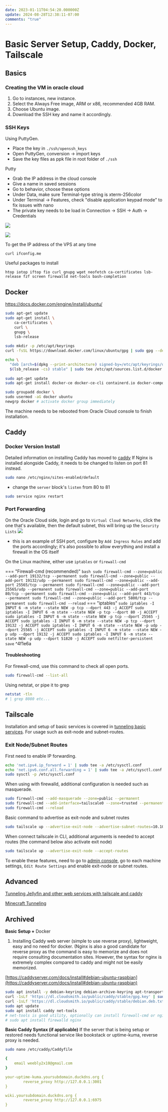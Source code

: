 ```yaml
---
date: 2023-01-11T04:54:20.000000Z
update: 2024-08-28T12:38:11-07:00
comments: "true"
---
```

# Basic Server Setup, Caddy, Docker, Tailscale

## Basics
### Creating the VM in oracle cloud

1. Go to instances, new instance.
2. Select the Always Free image, ARM or x86, recommended 4GB RAM.
3. Choose Ubuntu image.
4. Download the SSH key and name it accordingly.

### SSH Keys

Using PuttyGen.

- Place the key in `./ssh/openssh_keys`
- Open PuttyGen, conversion -> import keys
- Save the key files as ppk file in root folder of `./ssh`

Putty

- Grab the IP address in the cloud console
- Give a name in saved sessions
- Go to behavior, choose these options
- Under Data, make sure Terminal-type string is xterm-256color
- Under Terminal -&gt; Features, check "disable application keypad mode" to fix issues with nano
- The private key needs to be load in Connection -&gt; SSH -&gt; Auth -&gt; Credentials

![](assets/gallery/2023-01/qUnimage.png)

![](assets/gallery/2023-01/DpWimage.png)

To get the IP address of the VPS at any time

```bash
curl ifconfig.me
```

Useful packages to install
```
htop iotop iftop fio curl gnupg wget neofetch ca-certificates lsb-release fzf screen firewalld net-tools bash-completion
```
## Docker
https://docs.docker.com/engine/install/ubuntu/
```bash
sudo apt-get update
sudo apt-get install \
    ca-certificates \
    curl \
    gnupg \
    lsb-release
    
sudo mkdir -p /etc/apt/keyrings
curl -fsSL https://download.docker.com/linux/ubuntu/gpg | sudo gpg --dearmor -o /etc/apt/keyrings/docker.gpg

echo \
  "deb [arch=$(dpkg --print-architecture) signed-by=/etc/apt/keyrings/docker.gpg] https://download.docker.com/linux/ubuntu \
  $(lsb_release -cs) stable" | sudo tee /etc/apt/sources.list.d/docker.list > /dev/null
  
sudo apt-get update
sudo apt-get install docker-ce docker-ce-cli containerd.io docker-compose-plugin docker-compose
```

```bash
sudo groupadd docker \
sudo usermod -aG docker ubuntu
newgrp docker # activate docker group immediately
```

The machine needs to be rebooted from Oracle Cloud console to finish installation.
## Caddy
### Docker Version Install
Detailed information on installing Caddy has moved to [caddy](../Docker%20Apps/Web/caddy.md)
If Nginx is installed alongside Caddy, it needs to be changed to listen on port 81 instead.
```bash
sudo nano /etc/nginx/sites-enabled/default
```
- change the `server` block's `listen` from 80 to 81
```bash
sudo service nginx restart
```
### Port Forwarding
On the Oracle Cloud side, login and go to `Virtual Cloud Networks`, click the one that's available, then the default subnet, this will bring up the `Security Lists`
![](assets/Pasted%20image%2020240827211555.png)

- this is an example of SSH port, configure by `Add Ingress Rules` and add the ports accordingly; it's also possible to allow everything and install a firewall in the OS itself

On the Linux machine, either use `iptables` or `firewall-cmd`

=== "Firewall-cmd (recommended)"
	``` bash
	sudo firewall-cmd --zone=public --add-port 19132/tcp --permanent
	sudo firewall-cmd --zone=public --add-port 19132/udp --permanent
	sudo firewall-cmd --zone=public --add-port 25565/tcp --permanent
	sudo firewall-cmd --zone=public --add-port 25565/udp --permanent
	sudo firewall-cmd --zone=public --add-port 80/tcp --permanent
	sudo firewall-cmd --zone=public --add-port 443/tcp --permanent
	sudo firewall-cmd --zone=public --add-port 5800/tcp --permanent
	sudo firewall-cmd --reload
	```
=== "iptables"
	```
	sudo iptables -I INPUT 6 -m state --state NEW -p tcp --dport 443 -j ACCEPT
	sudo iptables -I INPUT 6 -m state --state NEW -p tcp --dport 80 -j ACCEPT
	sudo iptables -I INPUT 6 -m state --state NEW -p tcp --dport 25565 -j ACCEPT
	sudo iptables -I INPUT 6 -m state --state NEW -p tcp --dport 19132 -j ACCEPT
	sudo iptables -I INPUT 6 -m state --state NEW -p udp --dport 25565 -j ACCEPT
	sudo iptables -I INPUT 6 -m state --state NEW -p udp --dport 19132 -j ACCEPT
	sudo iptables -I INPUT 6 -m state --state NEW -p udp --dport 51820 -j ACCEPT
	sudo netfilter-persistent save
	``` ^4f1e6a
#### Troubleshooting

For firewall-cmd, use this command to check all open ports.

```bash
sudo firewall-cmd --list-all
```

Using netstat, or pipe it to grep

```bash
netstat -tln
# | grep 8080 etc...
```

## Tailscale
Installation and setup of basic services is covered in [tunneling basic services](tunneling-basic-services-jellyfin-web-with-caddy-and-tailscale.md). For usage such as exit-node and subnet-routes.
### Exit Node/Subnet Routes
First need to enable IP forwarding.
```bash
echo 'net.ipv4.ip_forward = 1' | sudo tee -a /etc/sysctl.conf
echo 'net.ipv6.conf.all.forwarding = 1' | sudo tee -a /etc/sysctl.conf
sudo sysctl -p /etc/sysctl.conf
```
When using with firewalld, additional configuration is needed such as masquerade.
``` bash
sudo firewall-cmd --add-masquerade --zone=public --permanent 
sudo firewall-cmd --add-interface=tailscale0 --zone=trusted --permanent
sudo firewall-cmd --reload
```
Basic command to advertise as exit-node and subnet routes
```bash
sudo tailscale up --advertise-exit-node --advertise-subnet-routes=10.10.120.0/24
```
When connect tailscale in CLI, additional arguments is needed to accept routes (the command below also activate exit node)
```bash
sudo tailscale up --advertise-exit-node --accept-routes
```
To enable these features, need to go to [admin console](https://login.tailscale.com/admin/machines), go to each machine settings, `Edit Route Settings` and enable exit-node or subnet routes.
## Advanced

[Tunneling Jellyfin and other web services with tailscale and caddy](tunneling-basic-services-jellyfin-web-with-caddy-and-tailscale.md)

[Minecraft Tunneling](tunneling-minecraft-server-tcp-only-with-nginx.md)

## Archived
**Basic Setup +** Docker

1. Installing Caddy web server (simple to use reverse proxy), lightweight, easy and no need for docker. (Nginx is also a good candidate for reverse proxy as the command is easy to memorize and does not require consulting documentation sites. However, the syntax for nginx is extremely complex compared to caddy and might not be easily memorized.

[https://caddyserver.com/docs/install#debian-ubuntu-raspbian](https://caddyserver.com/docs/install#debian-ubuntu-raspbian)

```bash
sudo apt install -y debian-keyring debian-archive-keyring apt-transport-https
curl -1sLf 'https://dl.cloudsmith.io/public/caddy/stable/gpg.key' | sudo gpg --dearmor -o /usr/share/keyrings/caddy-stable-archive-keyring.gpg
curl -1sLf 'https://dl.cloudsmith.io/public/caddy/stable/debian.deb.txt' | sudo tee /etc/apt/sources.list.d/caddy-stable.list
sudo apt update
sudo apt install caddy net-tools
# net-tools is good utility, optionally can install firewall-cmd or nginx
# sudo apt install firewalld nginx
```

**Basic Caddy Syntax (if applicable)**
If the server that is being setup or restored needs functional service like bookstack or uptime-kuma, reverse proxy is needed.
```bash
sudo nano /etc/caddy/Caddyfile
```

```yaml
{
    email weebly2x10@gmail.com
}

your-uptime-kuma.yoursubdomain.duckdns.org {
        reverse_proxy http://127.0.0.1:3001
}

wiki.yoursubdomain.duckdns.org {
        reverse_proxy http://127.0.0.1:6975
}

```
